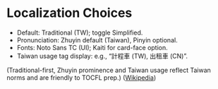 # Localization Choices

- Default: Traditional (TW); toggle Simplified.
- Pronunciation: Zhuyin default (Taiwan), Pinyin optional.
- Fonts: Noto Sans TC (UI); Kaiti for card-face option.
- Taiwan usage tag display: e.g., “計程車 (TW), 出租車 (CN)”.

(Traditional-first, Zhuyin prominence and Taiwan usage reflect Taiwan norms and are friendly to TOCFL prep.) ([Wikipedia][12])

[12]: https://en.wikipedia.org/wiki/Chinese_language_romanization_in_Taiwan?utm_source=chatgpt.com "Chinese language romanization in Taiwan"

